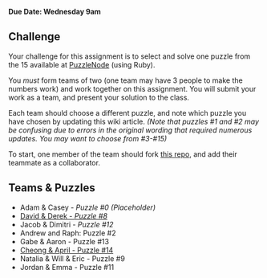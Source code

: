**Due Date: Wednesday 9am**

## Challenge

Your challenge for this assignment is to select and solve one puzzle from the 15 available at [PuzzleNode](http://www.puzzlenode.com) (using Ruby).

You *must* form teams of two (one team may have 3 people to make the numbers work) and work together on this assignment. You will submit your work as a team, and present your solution to the class.

Each team should choose a different puzzle, and note which puzzle you have chosen by updating this wiki article. *(Note that puzzles #1 and #2 may be confusing due to errors in the original wording that required numerous updates. You may want to choose from #3-#15)*

To start, one member of the team should fork [this repo](https://github.com/yale-stc-developer-curriculum/assignment5), and add their teammate as a collaborator.

## Teams & Puzzles

* Adam & Casey - *Puzzle #0 (Placeholder)*
* [David & Derek - *Puzzle #8*](https://github.com/dcruz112/assignment5)
* Jacob & Dimitri - *Puzzle #12*
* Andrew and Raph: Puzzle #2
* Gabe & Aaron - Puzzle #13
* [Cheong & April - Puzzle #14](https://github.com/yonjinkoh/assignment5)
* Natalia & Will & Eric - Puzzle #9
* Jordan & Emma - Puzzle #11